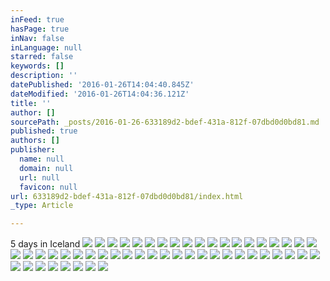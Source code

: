 ```yaml
---
inFeed: true
hasPage: true
inNav: false
inLanguage: null
starred: false
keywords: []
description: ''
datePublished: '2016-01-26T14:04:40.845Z'
dateModified: '2016-01-26T14:04:36.121Z'
title: ''
author: []
sourcePath: _posts/2016-01-26-633189d2-bdef-431a-812f-07dbd0d0bd81.md
published: true
authors: []
publisher:
  name: null
  domain: null
  url: null
  favicon: null
url: 633189d2-bdef-431a-812f-07dbd0d0bd81/index.html
_type: Article

---
```

5 days in Iceland ![](https://the-grid-user-content.s3-us-west-2.amazonaws.com/2c70078c-c0a1-4beb-8483-38a93cbe808f.jpg)
![](https://the-grid-user-content.s3-us-west-2.amazonaws.com/cbd37b2d-9092-4d95-b8df-5909a38b641a.jpg)
![](https://the-grid-user-content.s3-us-west-2.amazonaws.com/77ba0af2-e172-481f-9cbc-d11bd396955a.JPG)
![](https://the-grid-user-content.s3-us-west-2.amazonaws.com/3542b8d5-c5a6-4993-a8ae-3eda76ea84c6.gif)
![](https://the-grid-user-content.s3-us-west-2.amazonaws.com/08a27515-b7d8-4e84-a523-fc161d978ee9.JPG)
![](https://the-grid-user-content.s3-us-west-2.amazonaws.com/a71dd390-7f14-467d-be3d-83c1dd21826c.jpg)
![](https://the-grid-user-content.s3-us-west-2.amazonaws.com/d8242a98-8624-4cef-8f37-f2819f6f7ca4.JPG)
![](https://the-grid-user-content.s3-us-west-2.amazonaws.com/45a65e36-f2c6-4742-a1f9-f460975efd2a.jpg)
![](https://the-grid-user-content.s3-us-west-2.amazonaws.com/83e7e096-d898-411e-b31d-a4b295c9403c.jpg)
![](https://the-grid-user-content.s3-us-west-2.amazonaws.com/85b72b6e-1ce0-4552-a25a-fc5d4ee43a5e.jpg)
![](https://the-grid-user-content.s3-us-west-2.amazonaws.com/3c0a10f2-73ba-49b6-87d4-76e7949f5e74.jpg)
![](https://the-grid-user-content.s3-us-west-2.amazonaws.com/e5dadf5d-6e29-43c0-85d4-317ef886d841.jpg)
![](https://the-grid-user-content.s3-us-west-2.amazonaws.com/dfb7f63a-26c1-4ce8-a866-4575bfbb7553.jpg)
![](https://the-grid-user-content.s3-us-west-2.amazonaws.com/84b01621-dbde-442b-bbf4-223a92a87eff.jpg)
![](https://the-grid-user-content.s3-us-west-2.amazonaws.com/412db28f-ada1-496e-aeac-4d52d6c6607c.jpg)
![](https://the-grid-user-content.s3-us-west-2.amazonaws.com/41da136d-14d0-405b-9f9a-f6b960b44798.jpg)
![](https://the-grid-user-content.s3-us-west-2.amazonaws.com/c5e15ca0-a283-4706-92d4-d4c708ba07a7.jpg)
![](https://the-grid-user-content.s3-us-west-2.amazonaws.com/9d0184f0-f2f8-401d-a4f8-8c5c56c1b7d1.jpg)
![](https://the-grid-user-content.s3-us-west-2.amazonaws.com/fdf62345-3bb9-41af-88f2-65a403b7db56.jpg)
![](https://the-grid-user-content.s3-us-west-2.amazonaws.com/11afa46b-b221-41fd-af3c-53d90fd0259e.jpg)
![](https://the-grid-user-content.s3-us-west-2.amazonaws.com/0bd00967-998b-4eb8-8680-6f8f3f7a9a64.jpg)
![](https://the-grid-user-content.s3-us-west-2.amazonaws.com/3383b0b4-6fbd-4c4a-90c1-9273d756a75c.jpg)
![](https://the-grid-user-content.s3-us-west-2.amazonaws.com/7f0e631c-0de6-4bdf-98e1-1300e6ce7e10.jpg)
![](https://the-grid-user-content.s3-us-west-2.amazonaws.com/50fded82-6f53-4e73-907b-3e1951edf315.jpg)
![](https://the-grid-user-content.s3-us-west-2.amazonaws.com/982d5c39-5e9c-4251-83ba-ba87e1a632ca.jpg)
![](https://the-grid-user-content.s3-us-west-2.amazonaws.com/b9f5bcd5-8ea2-4499-b70d-359b3ced1cad.jpg)
![](https://the-grid-user-content.s3-us-west-2.amazonaws.com/b6452bea-3d96-4bb5-bd5e-a7b684b04dee.jpg)
![](https://the-grid-user-content.s3-us-west-2.amazonaws.com/bb3da017-6d38-43a6-a8a9-51029ed3166b.jpg)
![](https://the-grid-user-content.s3-us-west-2.amazonaws.com/ecc7ae88-b7dd-413c-a058-2b072fa70644.gif)
![](https://the-grid-user-content.s3-us-west-2.amazonaws.com/46507205-4aae-4464-bf9b-0551463d6a17.jpg)
![](https://the-grid-user-content.s3-us-west-2.amazonaws.com/db58d15a-24c9-4619-b9ad-b6fb7ce083f5.jpg)
![](https://the-grid-user-content.s3-us-west-2.amazonaws.com/c3f3f771-57e1-4faf-8ff1-ae6913c6e919.jpg)
![](https://the-grid-user-content.s3-us-west-2.amazonaws.com/a60cfad0-9a49-4ff5-b971-1f297bf19b63.jpg)
![](https://the-grid-user-content.s3-us-west-2.amazonaws.com/479b88f6-44c8-4d8e-a4b4-13f9ece221d1.jpg)
![](https://the-grid-user-content.s3-us-west-2.amazonaws.com/fc6b689f-f284-45c4-8156-0d6a81450c08.jpg)
![](https://the-grid-user-content.s3-us-west-2.amazonaws.com/5613bf05-7de3-4987-908c-1a402be85073.jpg)
![](https://the-grid-user-content.s3-us-west-2.amazonaws.com/8a9ee1de-e592-4067-98f3-676242ea24f0.jpg)
![](https://the-grid-user-content.s3-us-west-2.amazonaws.com/b0ddf795-52a4-4025-8ec9-79220537d987.jpg)
![](https://the-grid-user-content.s3-us-west-2.amazonaws.com/31fdc4b3-5be1-4665-83a0-0fe9b84f7057.jpg)
![](https://the-grid-user-content.s3-us-west-2.amazonaws.com/f36ba48b-6730-4448-ba2e-5638aa1e7117.jpg)
![](https://the-grid-user-content.s3-us-west-2.amazonaws.com/bae7f060-c33a-4969-8f8b-c522f0428c1e.jpg)
![](https://the-grid-user-content.s3-us-west-2.amazonaws.com/03286868-d089-4fbf-993a-d2d147ec888a.jpg)
![](https://the-grid-user-content.s3-us-west-2.amazonaws.com/10e93ed7-295f-49c9-80f0-8a5612c8bd44.jpg)
![](https://the-grid-user-content.s3-us-west-2.amazonaws.com/fa719418-f065-4c85-9d2c-995e4e410799.JPG)
![](https://the-grid-user-content.s3-us-west-2.amazonaws.com/a98b9a1c-2062-44f1-b0b2-7c8844af2f4e.JPG)
![](https://the-grid-user-content.s3-us-west-2.amazonaws.com/72053767-9fef-416d-b171-520ab9d1a7a4.JPG)
![](https://the-grid-user-content.s3-us-west-2.amazonaws.com/f716af82-fe35-47c0-a6c8-245bb19ec2ad.JPG)
![](https://the-grid-user-content.s3-us-west-2.amazonaws.com/1d1b87e4-02dc-43a0-b384-5a56040ee29b.jpg)
![](https://the-grid-user-content.s3-us-west-2.amazonaws.com/8c1fe2b8-cafb-473e-bbee-997b20d78b31.JPG)
![](https://the-grid-user-content.s3-us-west-2.amazonaws.com/e5415200-7f96-49b0-8622-b5828e92c9dd.jpg)
![](https://the-grid-user-content.s3-us-west-2.amazonaws.com/ee4d4f42-d687-450f-98ab-f03ab3173b9a.JPG)
![](https://the-grid-user-content.s3-us-west-2.amazonaws.com/9d1313b9-19a9-4348-837c-024c71d9c0b3.jpg)